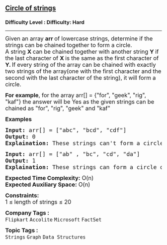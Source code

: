 <h2><a href="https://www.geeksforgeeks.org/problems/circle-of-strings4530/1?page=1&category=Strings&difficulty=Hard&sortBy=submissions">Circle of strings</a></h2><h3>Difficulty Level : Difficulty: Hard</h3><hr><div class="problems_problem_content__Xm_eO"><p><span style="font-size: 18px;">Given an array <strong>arr </strong>of lowercase strings, determine if the strings can be chained together to form a circle.<br>A string <strong>X </strong>can be chained together with another string <strong>Y </strong>if the last character of <strong>X </strong>is the same as the first character of <strong>Y. </strong>If every string of the array can be chained with exactly two strings of the array(one with the first character and the second with the last character of the string), it will form a circle.</span></p>
<p><span style="font-size: 18px;"><strong>For example</strong>, for the array&nbsp;arr[] = {"for", "geek", "rig", "kaf"} the answer will be Yes as the given strings can be chained as&nbsp;"for", "rig", "geek"&nbsp;and "kaf"</span></p>
<p><span style="font-size: 18px;"><strong>Examples</strong></span></p>
<pre><span style="font-size: 18px;"><strong>Input: </strong>arr[] = ["abc", "bcd", "cdf"]
<strong>Output: </strong>0
<strong>Explaination: </strong>These strings can't form a circle because no string has 'd'at the starting index.</span></pre>
<pre><span style="font-size: 18px;"><strong>Input: </strong>arr[] = ["ab" , "bc", "cd", "da"]
<strong>Output: </strong>1
<strong>Explaination: </strong>These strings can form a circle of strings.</span></pre>
<p><span style="font-size: 18px;"><strong>Expected Time Complexity:</strong> O(n)<br><strong>Expected Auxiliary Space:</strong> O(n)</span></p>
<p><span style="font-size: 18px;"><strong>Constraints:</strong>&nbsp;<br>1 ≤ length of strings ≤ 20</span></p></div><p><span style=font-size:18px><strong>Company Tags : </strong><br><code>Flipkart</code>&nbsp;<code>Accolite</code>&nbsp;<code>Microsoft</code>&nbsp;<code>FactSet</code>&nbsp;<br><p><span style=font-size:18px><strong>Topic Tags : </strong><br><code>Strings</code>&nbsp;<code>Graph</code>&nbsp;<code>Data Structures</code>&nbsp;